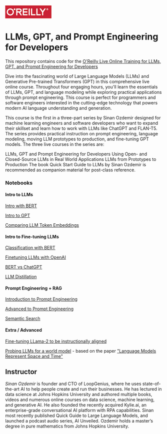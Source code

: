 ![oreilly-logo](images/oreilly.png)

# LLMs, GPT, and Prompt Engineering for Developers

This repository contains code for the [O'Reilly Live Online Training for LLMs, GPT, and Prompt Engineering for Developers](https://learning.oreilly.com/live-events/-/0636920094338)

Dive into the fascinating world of Large Language Models (LLMs) and Generative Pre-trained Transformers (GPT) in this comprehensive live online course. Throughout four engaging hours, you'll learn the essentials of LLMs, GPT, and language modeling while exploring practical applications through prompt engineering. This course is perfect for programmers and software engineers interested in the cutting-edge technology that powers modern AI language understanding and generation.

This course is the first in a three-part series by Sinan Ozdemir designed for machine learning engineers and software developers who want to expand their skillset and learn how to work with LLMs like ChatGPT and FLAN-T5. The series provides practical instruction on prompt engineering, language modeling, moving LLM prototypes to production, and fine-tuning GPT models. The three live courses in the series are:

LLMs, GPT and Prompt Engineering for Developers
Using Open- and Closed-Source LLMs in Real World Applications
LLMs from Prototypes to Production
The book Quick Start Guide to LLMs by Sinan Ozdemir is recommended as companion material for post-class reference.

### Notebooks

#### Intro to LLMs

[Intro with BERT](notebooks/intro_to_bert.ipynb)

[Intro to GPT](notebooks/intro_to_gpt.ipynb)

[Comparing LLM Token Embeddings](notebooks/llm_embeddings.ipynb)

#### Intro to Fine-tuning LLMs

[Classification with BERT](notebooks/anime_category_classification_model_freezing.ipynb)

[Finetuning LLMs with OpenAI](notebooks/fine_tuned_classification_sentiment.ipynb)

[BERT vs ChatGPT](notebooks/BERT%20vs%20GPT.ipynb)

[LLM Distillation](notebooks/distillation.ipynb)

#### Prompt Engineering + RAG

[Introduction to Prompt Engineering](notebooks/intro_prompt_engineering.ipynb)

[Advanced to Prompt Engineering](notebooks/adv_prompt_engineering.ipynb)

[Semantic Search](notebooks/semantic_search.ipynb)

#### Extra / Advanced

[Fine-tuning LLama-2 to be instructionally aligned](https://colab.research.google.com/drive/1xKmvmZisN-QoNzm4JXnJ4VEWvp1GfLCq?usp=sharing)

[Probing LLMs for a world model](https://colab.research.google.com/drive/10Wr6xadThJgn5ZUQ-6pdS5_4nCJSNP9j?usp=sharing)  - based on the paper ["Language Models Represent Space and Time"](https://arxiv.org/pdf/2310.02207.pdf)


## Instructor

*Sinan Ozdemir* is founder and CTO of LoopGenius, where he uses state-of-the-art AI to help people create and run their businesses. He has lectured in data science at Johns Hopkins University and authored multiple books, videos and numerous online courses on data science, machine learning, and generative AI. He also founded the recently acquired Kylie.ai, an enterprise-grade conversational AI platform with RPA capabilities. Sinan most recently published Quick Guide to Large Language Models, and launched a podcast audio series, AI Unveiled. Ozdemir holds a master’s degree in pure mathematics from Johns Hopkins University.

